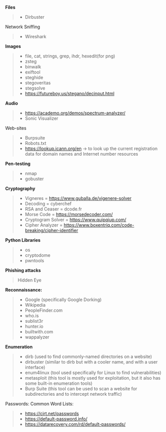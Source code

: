 **Files**
> - Dirbuster

Network Sniffing
> - Wireshark

**Images**
> - file, cat, strings, grep, ihdr, hexedit(for png)
> - zsteg
> - binwalk
> - exiftool
> - steghide
> - stegoveritas
> - stegsolve
> - https://futureboy.us/stegano/decinput.html

**Audio**
> - https://academo.org/demos/spectrum-analyzer/
> - Sonic Visualizer

Web-sites
> - Burpsuite
> - Robots.txt
> - https://lookup.icann.org/en   -> to look up the current registration data for domain names and Internet number resources

**Pen-testing**
> - nmap
> - gobuster

**Cryptography**
> - Vigneres = https://www.guballa.de/vigenere-solver
> - Decoding = cyberchef
> - RSA and Ceaser = dcode.fr
> - Morse Code = https://morsedecoder.com/
> - Cryptogram Solver = https://www.quipqiup.com/
> - Cipher Analyzer = https://www.boxentriq.com/code-breaking/cipher-identifier

**Python Libraries**
> - os
> - cryptodome
> - pwntools

**Phishing attacks**
> Hidden Eye

**Reconnaissance:**
> - Google (specifically Google Dorking)
> - Wikipedia
> - PeopleFinder.com
> - who.is
> - sublist3r
> - hunter.io
> - builtwith.com
> - wappalyzer

**Enumeration**
> - dirb (used to find commonly-named directories on a website) 
> - dirbuster (similar to dirb but with a cooler name, and with a user interface)
> - enum4linux (tool used specifically for Linux to find vulnerabilities)
> - metasploit (this tool is mostly used for exploitation, but it also has some built-in enumeration tools)
> - Burp Suite (this tool can be used to scan a website for subdirectories and to intercept network traffic)

Passwords:
Common Word Lists:
> - https://cirt.net/passwords
> - https://default-password.info/
> - https://datarecovery.com/rd/default-passwords/


